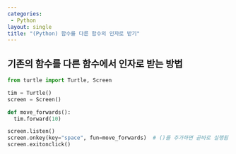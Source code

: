 ```yaml
---
categories: 
 - Python
layout: single
title: "(Python) 함수를 다른 함수의 인자로 받기"
---
```


## 기존의 함수를 다른 함수에서 인자로 받는 방법

```python
from turtle import Turtle, Screen

tim = Turtle()
screen = Screen()

def move_forwards():
  tim.forward(10)

screen.listen()
screen.onkey(key="space", fun=move_forwards)  # ()를 추가하면 곧바로 실행됨
screen.exitonclick()
```

